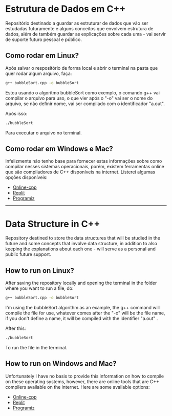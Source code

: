 # Estrutura de Dados em C++

Repositório destinado a guardar as estruturar de dados que vão ser estudadas futuramente e alguns conceitos que envolvem estrutura de dados, além de também guardar as explicações sobre cada uma - vai servir de suporte futuro pessoal e público. 

## Como rodar em Linux? 
Após salvar o respositório de forma local e abrir o terminal na pasta que quer rodar algum arquivo, faça:
```bash
g++ bubbleSort.cpp -o bubbleSort
``` 
Estou usando o algoritmo bubbleSort como exemplo, o comando g++ vai compilar o arquivo para uso, o que vier após o "-o" vai ser o nome do arquivo, se não definir nome, vai ser compilado com o identificador "a.out".

Após isso:
```bash
./bubbleSort
``` 

Para executar o arquivo no terminal.

## Como rodar em Windows e Mac? 
Infelizmente não tenho base para fornecer estas informações sobre como compilar nesses sistemas operacionais, porém, existem ferramentas online que são compiladores de C++ disponíveis na internet.
Listerei algumas opções disponíveis:
- [Online-cpp](https://www.online-cpp.com/)
- [Replit](https://replit.com/languages/cpp)
- [Programiz](https://www.programiz.com/cpp-programming/online-compiler/)

---

# Data Structure in C++

Repository destined to store the data structures that will be studied in the future and some concepts that involve data structure, in addition to also keeping the explanations about each one - will serve as a personal and public future support.

## How to run on Linux?
After saving the repository locally and opening the terminal in the folder where you want to run a file, do:
```bash
g++ bubbleSort.cpp -o bubbleSort
```
I'm using the bubbleSort algorithm as an example, the g++ command will compile the file for use, whatever comes after the "-o" will be the file name, if you don't define a name, it will be compiled with the identifier "a.out" .

After this:
```bash
./bubbleSort
```

To run the file in the terminal.

## How to run on Windows and Mac?
Unfortunately I have no basis to provide this information on how to compile on these operating systems, however, there are online tools that are C++ compilers available on the internet.
Here are some available options:
- [Online-cpp](https://www.online-cpp.com/)
- [Replit](https://replit.com/languages/cpp)
- [Programiz](https://www.programiz.com/cpp-programming/online-compiler/)
